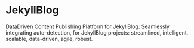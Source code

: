 # JekyllBlog
DataDriven Content Publishing Platform for JekyllBlog: Seamlessly integrating auto-detection, for JekyllBlog projects: streamlined, intelligent, scalable, data-driven, agile, robust.
